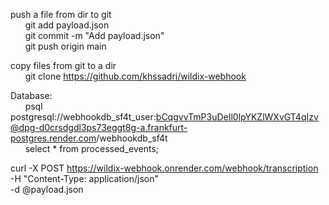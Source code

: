 
push a file from dir to git
 <br> &nbsp;&nbsp;&nbsp;&nbsp;&nbsp;&nbsp;git add payload.json
 <br> &nbsp;&nbsp;&nbsp;&nbsp;&nbsp;&nbsp;git commit -m "Add payload.json"
 <br> &nbsp;&nbsp;&nbsp;&nbsp;&nbsp;&nbsp;git push origin main

copy files from git to a dir
  <br> &nbsp;&nbsp;&nbsp;&nbsp;&nbsp;&nbsp;git clone https://github.com/khssadri/wildix-webhook

Database:
  <br> &nbsp;&nbsp;&nbsp;&nbsp;&nbsp;&nbsp;psql postgresql://webhookdb_sf4t_user:bCqgvvTmP3uDeIl0lpYKZlWXvGT4qIzv@dpg-d0crsdgdl3ps73eggt8g-a.frankfurt-postgres.render.com/webhookdb_sf4t
  <br> &nbsp;&nbsp;&nbsp;&nbsp;&nbsp;&nbsp;select * from processed_events;
  
curl -X POST https://wildix-webhook.onrender.com/webhook/transcription \
  -H "Content-Type: application/json" \
  -d @payload.json
